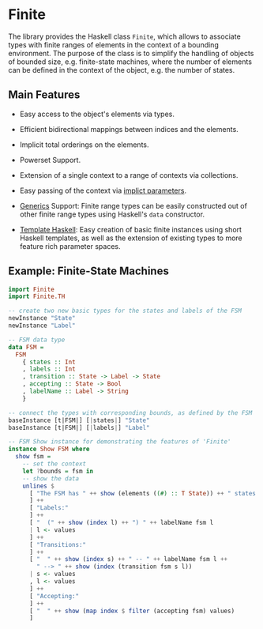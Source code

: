 # Finite

The library provides the Haskell class `Finite`, which allows to
associate types with finite ranges of elements in the context of a
bounding environment. The purpose of the class is to simplify the
handling of objects of bounded size, e.g. finite-state machines, where
the number of elements can be defined in the context of the object,
e.g. the number of states.

## Main Features

* Easy access to the object's elements via types.

* Efficient bidirectional mappings between indices and the elements.

* Implicit total orderings on the elements.

* Powerset Support.

* Extension of a single context to a range of contexts via
  collections.

* Easy passing of the context via [implict
parameters](https://www.haskell.org/hugs/pages/users_guide/implicit-parameters.html).

* [Generics](https://wiki.haskell.org/Generics) Support: Finite range
  types can be easily constructed out of other finite range types
  using Haskell's `data` constructor.

* [Template Haskell](https://wiki.haskell.org/Template_Haskell): Easy
  creation of basic finite instances using short Haskell templates, as
  well as the extension of existing types to more feature rich
  parameter spaces.

## Example: Finite-State Machines

```haskell
import Finite
import Finite.TH

-- create two new basic types for the states and labels of the FSM
newInstance "State"
newInstance "Label"

-- FSM data type
data FSM =
  FSM
    { states :: Int
    , labels :: Int
    , transition :: State -> Label -> State
    , accepting :: State -> Bool
    , labelName :: Label -> String
    }

-- connect the types with corresponding bounds, as defined by the FSM
baseInstance [t|FSM|] [|states|] "State"
baseInstance [t|FSM|] [|labels|] "Label"

-- FSM Show instance for demonstrating the features of 'Finite'
instance Show FSM where
  show fsm =
    -- set the context
    let ?bounds = fsm in
    -- show the data
    unlines $
      [ "The FSM has " ++ show (elements ((#) :: T State)) ++ " states."
      ] ++
      [ "Labels:"
      ] ++
      [ "  (" ++ show (index l) ++ ") " ++ labelName fsm l
      | l <- values
      ] ++
      [ "Transitions:"
      ] ++
      [ "  " ++ show (index s) ++ " -- " ++ labelName fsm l ++
        " --> " ++ show (index (transition fsm s l))
      | s <- values
      , l <- values
      ] ++
      [ "Accepting:"
      ] ++
      [ "  " ++ show (map index $ filter (accepting fsm) values)
      ]
```
